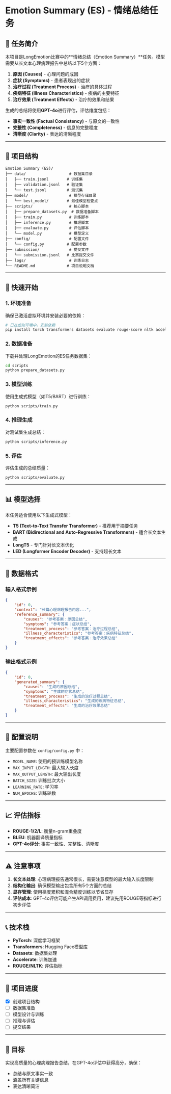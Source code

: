 # Emotion Summary (ES) - 情绪总结任务

## 📖 任务简介

本项目是LongEmotion比赛中的**情绪总结（Emotion Summary）**任务。模型需要从长文本心理病理报告中总结以下5个方面：

1. **原因 (Causes)** - 心理问题的成因
2. **症状 (Symptoms)** - 患者表现出的症状
3. **治疗过程 (Treatment Process)** - 治疗的具体过程
4. **疾病特征 (Illness Characteristics)** - 疾病的主要特征
5. **治疗效果 (Treatment Effects)** - 治疗的效果和结果

生成的总结将使用**GPT-4o**进行评估，评估维度包括：
- **事实一致性 (Factual Consistency)** - 与原文的一致性
- **完整性 (Completeness)** - 信息的完整程度
- **清晰度 (Clarity)** - 表达的清晰程度

---

## 📁 项目结构

```
Emotion Summary (ES)/
├── data/                   # 数据集目录
│   ├── train.jsonl        # 训练集
│   ├── validation.jsonl   # 验证集
│   └── test.jsonl         # 测试集
├── model/                  # 模型存储目录
│   └── best_model/        # 最佳模型检查点
├── scripts/                # 核心脚本
│   ├── prepare_datasets.py  # 数据准备脚本
│   ├── train.py            # 训练脚本
│   ├── inference.py        # 推理脚本
│   ├── evaluate.py         # 评估脚本
│   └── model.py            # 模型定义
├── config/                 # 配置文件
│   └── config.py          # 配置参数
├── submission/             # 提交文件
│   └── submission.jsonl   # 比赛提交文件
├── logs/                   # 训练日志
└── README.md              # 项目说明文档
```

---

## 🚀 快速开始

### 1. 环境准备

确保已激活虚拟环境并安装必要的依赖：

```bash
# 已在虚拟环境中，安装依赖
pip install torch transformers datasets evaluate rouge-score nltk accelerate scikit-learn tqdm
```

### 2. 数据准备

下载并处理LongEmotion的ES任务数据集：

```bash
cd scripts
python prepare_datasets.py
```

### 3. 模型训练

使用生成式模型（如T5/BART）进行训练：

```bash
python scripts/train.py
```

### 4. 推理生成

对测试集生成总结：

```bash
python scripts/inference.py
```

### 5. 评估

评估生成的总结质量：

```bash
python scripts/evaluate.py
```

---

## 📊 模型选择

本任务适合使用以下生成式模型：

- **T5 (Text-to-Text Transfer Transformer)** - 推荐用于摘要任务
- **BART (Bidirectional and Auto-Regressive Transformers)** - 适合长文本生成
- **LongT5** - 专门针对长文本优化
- **LED (Longformer Encoder Decoder)** - 支持超长文本

---

## 📝 数据格式

### 输入格式示例

```json
{
    "id": 0,
    "context": "长篇心理病理报告内容...",
    "reference_summary": {
        "causes": "参考答案：原因总结",
        "symptoms": "参考答案：症状总结",
        "treatment_process": "参考答案：治疗过程总结",
        "illness_characteristics": "参考答案：疾病特征总结",
        "treatment_effects": "参考答案：治疗效果总结"
    }
}
```

### 输出格式示例

```json
{
    "id": 0,
    "generated_summary": {
        "causes": "生成的原因总结",
        "symptoms": "生成的症状总结",
        "treatment_process": "生成的治疗过程总结",
        "illness_characteristics": "生成的疾病特征总结",
        "treatment_effects": "生成的治疗效果总结"
    }
}
```

---

## 🔧 配置说明

主要配置参数在 `config/config.py` 中：

- `MODEL_NAME`: 使用的预训练模型名称
- `MAX_INPUT_LENGTH`: 最大输入长度
- `MAX_OUTPUT_LENGTH`: 最大输出长度
- `BATCH_SIZE`: 训练批次大小
- `LEARNING_RATE`: 学习率
- `NUM_EPOCHS`: 训练轮数

---

## 📈 评估指标

- **ROUGE-1/2/L**: 衡量n-gram重叠度
- **BLEU**: 机器翻译质量指标
- **GPT-4o评分**: 事实一致性、完整性、清晰度

---

## ⚠️ 注意事项

1. **长文本处理**: 心理病理报告通常很长，需要注意模型的最大输入长度限制
2. **结构化输出**: 确保模型输出包含所有5个方面的总结
3. **显存管理**: 使用梯度累积和混合精度训练以节省显存
4. **评估成本**: GPT-4o评估可能产生API调用费用，建议先用ROUGE等指标进行初步评估

---

## 📞 技术栈

- **PyTorch**: 深度学习框架
- **Transformers**: Hugging Face模型库
- **Datasets**: 数据集处理
- **Accelerate**: 训练加速
- **ROUGE/NLTK**: 评估指标

---

## 📅 项目进度

- [x] 创建项目结构
- [ ] 数据集准备
- [ ] 模型设计与训练
- [ ] 推理与评估
- [ ] 提交结果

---

## 🎯 目标

实现高质量的心理病理报告总结，在GPT-4o评估中获得高分，确保：
- 总结与原文事实一致
- 涵盖所有关键信息
- 表达清晰简洁


